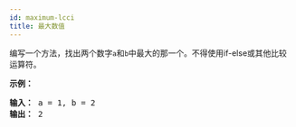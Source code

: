 ```yaml
---
id: maximum-lcci
title: 最大数值
---
```

编写一个方法，找出两个数字<code>a</code>和<code>b</code>中最大的那一个。不得使用if-else或其他比较运算符。

**示例：**


<pre><strong>输入：</strong> a = 1, b = 2<br/><strong>输出：</strong> 2<br/></pre>

